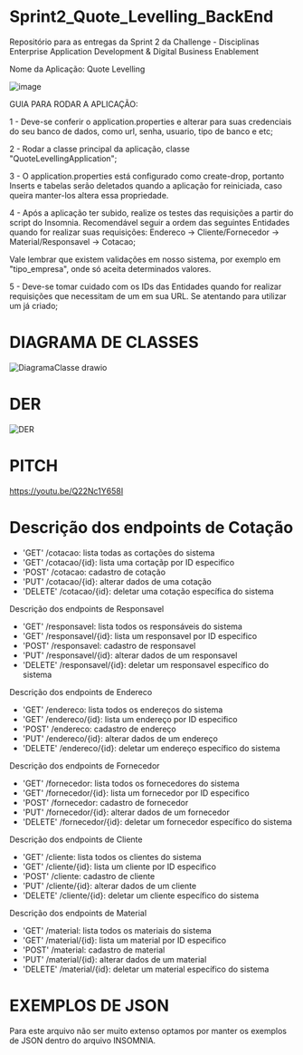 # Sprint2_Quote_Levelling_BackEnd
Repositório para as entregas da Sprint 2 da Challenge - Disciplinas Enterprise Application Development &amp; Digital Business Enablement


Nome da Aplicação: Quote Levelling


![image](https://github.com/HebertLins/Sprint-1-JAVA/assets/111543334/cfad3699-e26c-4688-ba36-528b5e970c8a)

GUIA PARA RODAR A APLICAÇÃO:

1 - Deve-se conferir o application.properties e alterar para suas credenciais do seu banco de dados, como url, senha, usuario, tipo de banco e etc;

2 - Rodar a classe principal da aplicação, classe "QuoteLevellingApplication";

3 - O application.properties está configurado como create-drop, portanto Inserts e tabelas serão deletados quando a aplicação for reiniciada, caso queira manter-los altera essa propriedade.

4 - Após a aplicação ter subido, realize os testes das requisições a partir do script do Insomnia. Recomendável seguir a ordem das seguintes Entidades quando for realizar suas requisições:
Endereco -> Cliente/Fornecedor -> Material/Responsavel -> Cotacao;

Vale lembrar que existem validações em nosso sistema, por exemplo em "tipo_empresa", onde só aceita determinados valores.

5 - Deve-se tomar cuidado com os IDs das Entidades quando for realizar requisições que necessitam de um em sua URL. Se atentando para utilizar um já criado;





# DIAGRAMA DE CLASSES

![DiagramaClasse drawio](https://github.com/HebertLins/Sprint2_Quote_Levelling_BackEnd/assets/111543334/8b6d59d8-43ad-4543-acdd-fa404e7a06d6)


# DER

![DER](https://github.com/HebertLins/Sprint-1-JAVA/assets/111543334/ee7e01aa-d829-4410-866a-5633f3a88832)


# PITCH

https://youtu.be/Q22Nc1Y658I


# Descrição dos endpoints de Cotação

- 'GET'     /cotacao: lista todas as cortações do sistema
- 'GET'     /cotacao/{id}: lista uma cortaçãp por ID especifico
- 'POST'    /cotacao: cadastro de cotação
- 'PUT'     /cotacao/{id}: alterar dados de uma cotação
- 'DELETE'  /cotacao/{id}: deletar uma cotação específica do sistema

Descrição dos endpoints de Responsavel

- 'GET'     /responsavel: lista todos os responsáveis do sistema
- 'GET'     /responsavel/{id}: lista um responsavel por ID especifico
- 'POST'    /responsavel: cadastro de responsavel
- 'PUT'     /responsavel/{id}: alterar dados de um responsavel
- 'DELETE'  /responsavel/{id}: deletar um responsavel específico do sistema

Descrição dos endpoints de Endereco

- 'GET'     /endereco: lista todos os endereços do sistema
- 'GET'     /endereco/{id}: lista um endereço por ID especifico
- 'POST'    /endereco: cadastro de endereço
- 'PUT'     /endereco/{id}: alterar dados de um endereço
- 'DELETE'  /endereco/{id}: deletar um endereço específico do sistema

Descrição dos endpoints de Fornecedor

- 'GET'     /fornecedor: lista todos os fornecedores do sistema
- 'GET'     /fornecedor/{id}: lista um fornecedor por ID especifico
- 'POST'    /fornecedor: cadastro de fornecedor
- 'PUT'     /fornecedor/{id}: alterar dados de um fornecedor
- 'DELETE'  /fornecedor/{id}: deletar um fornecedor específico do sistema

Descrição dos endpoints de Cliente

- 'GET'     /cliente: lista todos os clientes do sistema
- 'GET'     /cliente/{id}: lista um cliente por ID especifico
- 'POST'    /cliente: cadastro de cliente
- 'PUT'     /cliente/{id}: alterar dados de um cliente
- 'DELETE'  /cliente/{id}: deletar um cliente específico do sistema

Descrição dos endpoints de Material

- 'GET'     /material: lista todos os materiais do sistema
- 'GET'     /material/{id}: lista um material por ID especifico
- 'POST'    /material: cadastro de material
- 'PUT'     /material/{id}: alterar dados de um material
- 'DELETE'  /material/{id}: deletar um material específico do sistema

# EXEMPLOS DE JSON

Para este arquivo não ser muito extenso optamos por manter os exemplos de JSON dentro do arquivo INSOMNIA.
